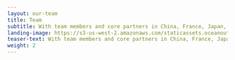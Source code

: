 ```yaml
---
layout: our-team
title: Team
subtitle: With team members and core partners in China, France, Japan, Mexico, Spain, South Korea and the United States, we are fish and seafood market experts — fishermen, scientists, entrepreneurs and conservationists.
landing-image: https://s3-us-west-2.amazonaws.com/staticassets.oceanoutcomes.org/rollover+images/our-team-hover.jpg
teaser-text: With team members and core partners in China, France, Japan, Mexico, Spain, South Korea and the United States, we are fish and seafood market experts — fishermen, scientists, entrepreneurs and conservationists.
weight: 2
---
```

